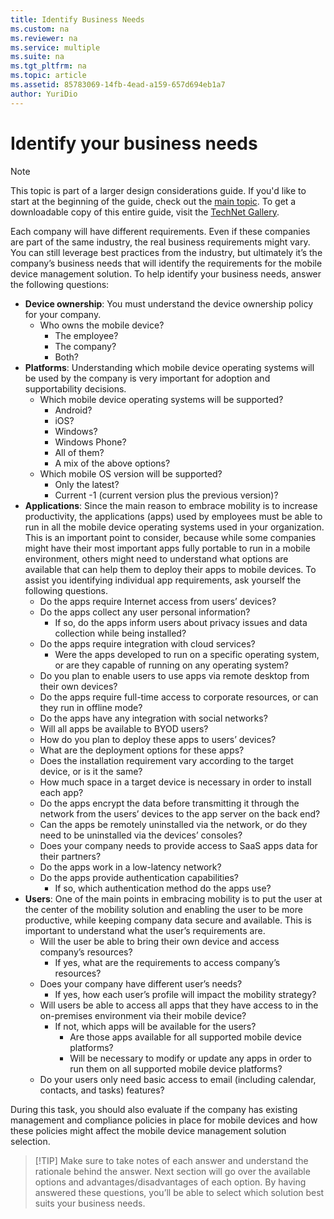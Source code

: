 ```yaml
---
title: Identify Business Needs
ms.custom: na
ms.reviewer: na
ms.service: multiple
ms.suite: na
ms.tgt_pltfrm: na
ms.topic: article
ms.assetid: 85783069-14fb-4ead-a159-657d694eb1a7
author: YuriDio
---
```

# Identify your business needs

>[!NOTE]
>This topic is part of a larger design considerations guide. If you'd like to start at the beginning of the guide, check out the [main topic](mdm-design-considerations-guide.md). To get a downloadable copy of this entire guide, visit the [TechNet Gallery](https://gallery.technet.microsoft.com/Mobile-Device-Management-7d401582).

Each company will have different requirements. Even if these companies are part of the same industry, the real business requirements might vary. You can still leverage best practices from the industry, but ultimately it’s the company’s business needs that will identify the requirements for the mobile device management solution. 
To help identify your business needs, answer the following questions:

- **Device ownership**: You must understand the device ownership policy for your company.
	- Who owns the mobile device? 
		- The employee?
		- The company?  
		- Both?
- **Platforms**: Understanding which mobile device operating systems will be used by the company is very important for adoption and supportability decisions.
	- Which mobile device operating systems will be supported?
		- Android?
		- iOS?
		- Windows?
		- Windows Phone?
		- All of them?
		- A mix of the above options?
	- Which mobile OS version will be supported?
		- Only the latest?
		- Current -1 (current version plus the previous version)?
- **Applications**: Since the main reason to embrace mobility is to increase productivity, the applications (apps) used by employees must be able to run in all the mobile device operating systems used in your organization. This is an important point to consider, because while some companies might have their most important apps fully portable to run in a mobile environment, others might need to understand what options are available that can help them to deploy their apps to mobile devices. To assist you identifying individual app requirements, ask yourself the following questions.
	- Do the apps require Internet access from users’ devices? 
	- Do the apps collect any user personal information?
		- If so, do the apps inform users about privacy issues and data collection while being installed?
	- Do the apps require integration with cloud services?
		- Were the apps developed to run on a specific operating system, or are they capable of running on any operating system?
	- Do you plan to enable users to use apps via remote desktop from their own devices?
	- Do the apps require full-time access to corporate resources, or can they run in offline mode?
	- Do the apps have any integration with social networks?
	- Will all apps be available to BYOD users?
	- How do you plan to deploy these apps to users’ devices?
	- What are the deployment options for these apps?
	- Does the installation requirement vary according to the target device, or is it the same?
	- How much space in a target device is necessary in order to install each app? 
	- Do the apps encrypt the data before transmitting it through the network from the users’ devices to the app server on the back end?
	- Can the apps be remotely uninstalled via the network, or do they need to be uninstalled via the devices’ consoles?
	- Does your company needs to provide access to SaaS apps data for their partners?
	- Do the apps work in a low-latency network? 
	- Do the apps provide authentication capabilities?
		- If so, which authentication method do the apps use?
- **Users**: One of the main points in embracing mobility is to put the user at the center of the mobility solution and enabling the user to be more productive, while keeping company data secure and available. This is important to understand what the user’s requirements are.
	- Will the user be able to bring their own device and access company’s resources?
		- If yes, what are the requirements to access company’s resources?
	- Does your company have different user’s needs?
		- If yes, how each user’s profile will impact the mobility strategy?
	- Will users be able to access all apps that they have access to in the on-premises environment via their mobile device?
		- If not, which apps will be available for the users?
			- Are those apps available for all supported mobile device platforms?
			- Will be necessary to modify or update any apps in order to run them on all supported mobile device platforms?
	- Do your users only need basic access to email (including calendar, contacts, and tasks) features?

During this task, you should also evaluate if the company has existing management and compliance policies in place for mobile devices and how these policies might affect the mobile device management solution selection.

>[!TIP] Make sure to take notes of each answer and understand the rationale behind the answer. Next section will go over the available options and advantages/disadvantages of each option.  By having answered these questions, you’ll be able to select which solution best suits your business needs.


